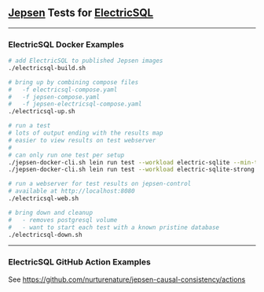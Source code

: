## [Jepsen](https://github.com/jepsen-io/jepsen) Tests for [ElectricSQL](https://github.com/electric-sql/electric)

----

### ElectricSQL Docker Examples

```bash
# add ElectricSQL to published Jepsen images 
./electricsql-build.sh

# bring up by combining compose files
#   -f electricsql-compose.yaml
#   -f jepsen-compose.yaml
#   -f jepsen-electricsql-compose.yaml
./electricsql-up.sh

# run a test
# lots of output ending with the results map
# easier to view results on test webserver
#
# can only run one test per setup
./jepsen-docker-cli.sh lein run test --workload electric-sqlite --min-txn-length 2 --max-txn-length 4 --rate 10 --time-limit 30
./jepsen-docker-cli.sh lein run test --workload electric-sqlite-strong --nemesis offline-online --rate 10 --time-limit 100

# run a webserver for test results on jepsen-control
# available at http://localhost:8080
./electricsql-web.sh

# bring down and cleanup
#   - removes postgresql volume
#   - want to start each test with a known pristine database
./electricsql-down.sh
```

----

### ElectricSQL GitHub Action Examples

See https://github.com/nurturenature/jepsen-causal-consistency/actions
